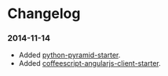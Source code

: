 Changelog
=========

### 2014-11-14

* Added [python-pyramid-starter](https://github.com/seedifferently/python-pyramid-starter).
* Added [coffeescript-angularjs-client-starter](https://github.com/seedifferently/coffeescript-angularjs-client-starter).
